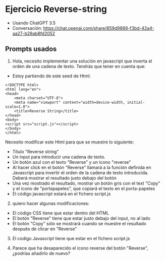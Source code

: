 
# Ejercicio Reverse-string

- Usando ChatGPT 3.5
- Conversación: https://chat.openai.com/share/859d9889-f3bd-42a4-aa27-b28ab8fd2052

## Prompts usados

1. Hola,
necesito implementar una solución en javascript que inverta el orden de una cadena de texto.  Tendrás que tener en cuenta que:
- Estoy partiendo de este seed de Html:
```
<!DOCTYPE html>
<html lang="en">
<head>
    <meta charset="UTF-8">
    <meta name="viewport" content="width=device-width, initial-scale=1.0">
    <title>Reverse String</title>
</head>
<body>
<script src="script.js"></script>
</body>
</html>
```
Necesito modificar este Html para que se muestre lo siguiente:
 - Título "Reverse string"
 - Un input para introducir una cadena de texto.
 - Un botón azul con el texto "Reverse" y un icono "reverse"
 - Al hacer click en el botón "Reverse" llamará a la función definida en Javascript para invertir el orden de la cadena de texto introducida. Deberá mostrar el resultado justo debajo del botón
 - Una vez mostrado el resultado, mostrar un botón gris con el text "Copy" y el icono de "portapapeles", que copiará el texto en el porta-papeles
 - El código javascript estará en el fichero script.js


2. quiero hacer algunas modificaciones:
- El código CSS tiene que estar dentro del HTML
- El botón "Reverse" tiene que estar justo debajo del input, no al lado
- El botón "Copy" sólo se mostrará cuando se muestre el resultado después de clicar en "Reverse"

3. El codigo Javascript tiene que estar en el fichero script.js

4. Parece que ha desaparecido el icono reverse del botón "Reverse", ¿podrías añadirlo de nuevo?

